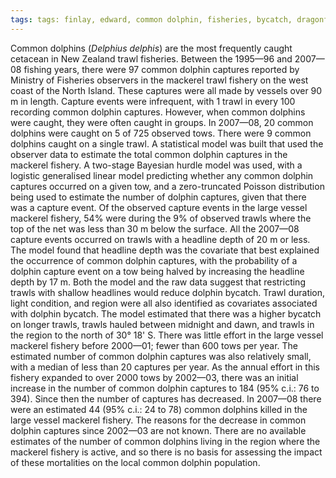 ```yaml
---
tags: tags: finlay, edward, common dolphin, fisheries, bycatch, dragonfly
---
```

Common dolphins (*Delphius delphis*) are the most frequently caught cetacean in New Zealand trawl fisheries. Between the 1995—96 and 2007—08 fishing years, there were 97 common dolphin captures reported by Ministry of Fisheries observers in the mackerel trawl fishery on the west coast of the North Island. These captures were all made by vessels over 90 m in length. Capture events were infrequent, with 1 trawl in every 100 recording common dolphin captures. However, when common dolphins were caught, they were often caught in groups. In 2007—08, 20 common dolphins were caught on 5 of 725 observed tows. There were 9 common dolphins caught on a single trawl. A statistical model was built that used the observer data to estimate the total common dolphin captures in the mackerel fishery. A two-stage Bayesian hurdle model was used, with a logistic generalised linear model predicting whether any common dolphin captures occurred on a given tow, and a zero-truncated Poisson distribution being used to estimate the number of dolphin captures, given that there was a capture event. Of the observed capture events in the large vessel mackerel fishery, 54% were during the 9% of observed trawls where the top of the net was less than 30 m below the surface. All the 2007—08 capture events occurred on trawls with a headline depth of 20 m or less. The model found that headline depth was the covariate that best explained the occurrence of common dolphin captures, with the probability of a dolphin capture event on a tow being halved by increasing the headline depth by 17 m. Both the model and the raw data suggest that restricting trawls with shallow headlines would reduce dolphin bycatch. Trawl duration, light condition, and region were all also identified as covariates associated with dolphin bycatch. The model estimated that there was a higher bycatch on longer trawls, trawls hauled between midnight and dawn, and trawls in the region to the north of 30&#176; 18' S. There was little effort in the large vessel mackerel fishery before 2000—01; fewer than 600 tows per year. The estimated number of common dolphin captures was also relatively small, with a median of less than 20 captures per year. As the annual effort in this fishery expanded to over 2000 tows by 2002—03, there was an initial increase in the number of common dolphin captures to 184 (95% c.i.: 76 to 394). Since then the number of captures has decreased. In 2007—08 there were an estimated 44 (95% c.i.: 24 to 78) common dolphins killed in the large vessel mackerel fishery. The reasons for the decrease in common dolphin captures since 2002—03 are not known. There are no available estimates of the number of common dolphins living in the region where the mackerel fishery is active, and so there is no basis for assessing the impact of these mortalities on the local common dolphin population. 
